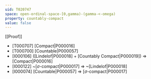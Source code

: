 ```yaml
---
uid: T020747
space: open-ordinal-space-[0,gamma)-(gamma-<-omega)
property: countably-compact
value: false
---
```

[[Proof]]

* [T000707] [Compact|P000016]
* [T000700] [Countable|P000057]
* [I000106] ([Lindelof|P000018] + [Countably Compact|P000019]) => [Compact|P000016]
* [I000122] ~[$\sigma$-compact|P000017] => ~[Lindelof|P000018]
* [I000074] [Countable|P000057] => [$\sigma$-compact|P000017]

